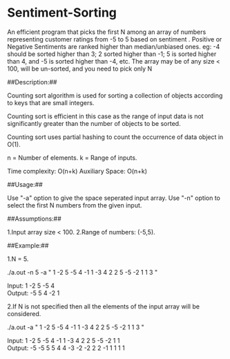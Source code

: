 # Sentiment-Sorting
An efficient program that picks the first N among an array of numbers representing customer ratings from -5 to 5 based on sentiment . Positive or Negative Sentiments are ranked higher than median/unbiased ones. eg: -4 should be sorted higher than 3; 2 sorted higher than -1; 5 is sorted higher than 4, and -5 is sorted higher than -4, etc. The array may be of any size &lt; 100, will be un-sorted, and you need to pick only N

##Description:##

Counting sort algorithm is used for sorting a collection of objects according to keys that are small integers. 

Counting sort is efficient in this case as the range of input data is not significantly greater than the number of objects to be sorted.

Counting sort uses partial hashing to count the occurrence of data object in O(1).

n = Number of elements.
k = Range of inputs.

Time complexity: O(n+k) 
Auxiliary Space: O(n+k)

##Usage:##

Use "-a" option to give the space seperated input array.
Use "-n" option to select the first N numbers from the given input.

##Assumptions:##

1.Input array size < 100.
2.Range of numbers: (-5,5).

##Example:##

1.N = 5.

./a.out -n 5 -a " 1 -2 5 -5 4 -1 1 -3 4 2 2 5 -5 -2 1 1  3 "


Input:
1	-2	5	-5	4	
Output:
-5	5	4	-2	1	



2.If N is not specified then all the elements of the input array will be considered.

./a.out  -a " 1 -2 5 -5 4 -1 1 -3 4 2 2 5 -5 -2 1 1  3 "


Input:
1	-2	5	-5	4	-1	1	-3	4	2	2	5	-5	-2	1	1	
Output:
-5	-5	5	5	4	4	-3	-2	-2	2	2	-1	1	1	1	1	


